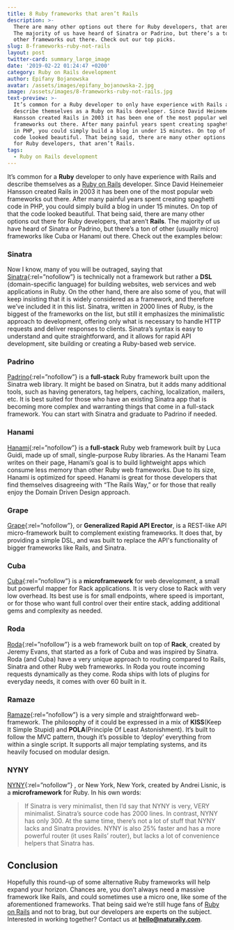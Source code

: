 ```yaml
---
title: 8 Ruby frameworks that aren’t Rails
description: >-
  There are many other options out there for Ruby developers, that aren’t Rails.
  The majority of us have heard of Sinatra or Padrino, but there’s a ton of
  other frameworks out there. Check out our top picks.
slug: 8-frameworks-ruby-not-rails
layout: post
twitter-card: summary_large_image
date: '2019-02-22 01:24:47 +0200'
category: Ruby on Rails development
author: Epifany Bojanowska
avatar: /assets/images/epifany_bojanowska-2.jpg
image: /assets/images/8-frameworks-ruby-not-rails.jpg
text-preview: >-
  It’s common for a Ruby developer to only have experience with Rails and
  describe themselves as a Ruby on Rails developer. Since David Heinemeier
  Hansson created Rails in 2003 it has been one of the most popular web
  frameworks out there. After many painful years spent creating spaghetti code
  in PHP, you could simply build a blog in under 15 minutes. On top of that, the
  code looked beautiful. That being said, there are many other options out there
  for Ruby developers, that aren’t Rails.
tags:
  - Ruby on Rails development
---
```

It’s common for a **Ruby** developer to only have experience with Rails and describe themselves as a [Ruby on Rails](https://naturaily.com/services/ruby-on-rails-development) developer. Since David Heinemeier Hansson created Rails in 2003 it has been one of the most popular web frameworks out there. After many painful years spent creating spaghetti code in PHP, you could simply build a blog in under 15 minutes. On top of that the code looked beautiful. That being said, there are many other options out there for Ruby developers, that aren’t **Rails**. The majority of us have heard of Sinatra or Padrino, but there’s a ton of other (usually micro) frameworks like Cuba or Hanami out there. Check out the examples below:

### Sinatra

Now I know, many of you will be outraged, saying that [Sinatra](https://github.com/sinatra/sinatra){:rel=”nofollow”}
 is technically not a framework but rather a **DSL** (domain-specific language) for building websites, web services and web applications in Ruby. On the other hand, there are also some of you, that will keep insisting that it is widely considered as a framework, and therefore we’ve included it in this list. Sinatra, written in 2000 lines of Ruby, is the biggest of the frameworks on the list, but still it emphasizes the minimalistic approach to development, offering only what is necessary to handle HTTP requests and deliver responses to clients. Sinatra’s syntax is easy to understand and quite straightforward, and it allows for rapid API development, site building or creating a Ruby-based web service. 

### Padrino

[Padrino](https://github.com/padrino/padrino-framework){:rel=”nofollow”}
is a **full-stack** Ruby framework built upon the Sinatra web library. It might be based on Sinatra, but it adds many additional tools, such as having generators, tag helpers, caching, localization, mailers, etc. It is best suited for those who have an existing Sinatra app that is becoming more complex and warranting things that come in a full-stack framework. You can start with Sinatra and graduate to Padrino if needed.

### Hanami

[Hanami](https://github.com/hanami/hanami){:rel=”nofollow”}
is a **full-stack** Ruby web framework built by Luca Guidi, made up of small, single-purpose Ruby libraries. As the Hanami Team writes on their page, Hanami’s goal is to build lightweight apps which consume less memory than other Ruby web frameworks. Due to its size, Hanami is optimized for speed. Hanami is great for those developers that find themselves disagreeing with “The Rails Way,” or for those that really enjoy the Domain Driven Design approach.

### Grape

[Grape](https://github.com/ruby-grape/grape){:rel=”nofollow”}, or **Generalized Rapid API Erector**, is a REST-like API micro-framework built to complement existing frameworks. It does that, by providing a simple DSL, and was built to replace the API's functionality of bigger frameworks like Rails, and Sinatra.

### Cuba

[Cuba](https://github.com/soveran/cuba){:rel=”nofollow”}
is a **microframework** for web development, a small but powerful mapper for Rack applications. It is very close to Rack with very low overhead. Its best use is for small endpoints, where speed is important, or for those who want full control over their entire stack, adding additional gems and complexity as needed.

### Roda

[Roda](https://github.com/jeremyevans/roda){:rel=”nofollow”}
is a web framework built on top of **Rack**, created by Jeremy Evans, that started as a fork of Cuba and was inspired by Sinatra. Roda (and Cuba) have a very unique approach to routing compared to Rails, Sinatra and other Ruby web frameworks. In Roda you route incoming requests dynamically as they come. Roda ships with lots of plugins for everyday needs, it comes with over 60 built in it. 

### Ramaze

[Ramaze](https://github.com/Ramaze/ramaze){:rel=”nofollow”} is a very simple and straightforward web-framework. The philosophy of it could be expressed in a mix of **KISS**(Keep It Simple Stupid) and **POLA**(Principle Of Least Astonishment). It’s built to follow the MVC pattern, though it’s possible to ‘deploy’ everything from within a single script. It supports all major templating systems, and its heavily focused on modular design.  

### NYNY

[NYNY](https://github.com/alisnic/nyny){:rel=”nofollow”}
, or New York, New York, created by Andrei Lisnic, is a **microframework** for Ruby. In his own words:

> If Sinatra is very minimalist, then I’d say that NYNY is very, VERY minimalist. Sinatra’s source code has 2000 lines. In contrast, NYNY has only 300. At the same time, there’s not a lot of stuff that NYNY lacks and Sinatra provides. NYNY is also 25% faster and has a more powerful router (it uses Rails’ router), but lacks a lot of convenience helpers that Sinatra has.

## Conclusion

Hopefully this round-up of some alternative Ruby frameworks will help expand your horizon. Chances are, you don’t always need a massive framework like Rails, and could sometimes use a micro one, like some of the aforementioned frameworks. That being said we’re still huge fans of [Ruby on Rails](https://naturaily.com/services/ruby-on-rails-development) and not to brag, but our developers are experts on the subject. Interested in working together? Contact us at **hello@naturaily.com**.
